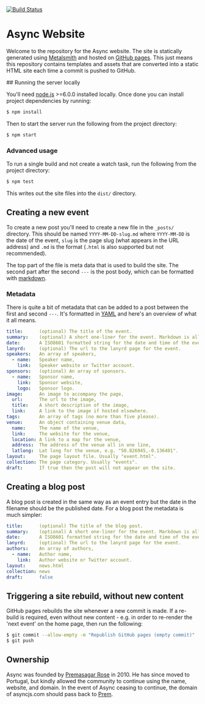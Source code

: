 [![Build Status](https://travis-ci.org/asyncjs/async-website.svg?branch=master)](https://travis-ci.org/asyncjs/async-website)

# Async Website

Welcome to the repository for the Async website. The site is statically generated using [Metalsmith][#metalsmith] and hosted on [GitHub pages][#gh-pages]. This just means this repository contains templates and assets that are converted into a static HTML site each time a commit is pushed to GitHub.

## Running the server locally

You'll need [node.js][#nodejs] >=6.0.0 installed locally. Once done you can install project dependencies by running:

```bash
$ npm install
```

Then to start the server run the following from the project directory:

```bash
$ npm start
```

### Advanced usage

To run a single build and not create a watch task, run the following from the project directory:

```bash
$ npm test
```

This writes out the site files into the `dist/` directory.

## Creating a new event

To create a new post you'll need to create a new file in the `_posts/` directory. This should be named `YYYY-MM-DD-slug.md` where `YYYY-MM-DD` is the date of the event, `slug` is the page slug (what appears in the URL address) and `.md` is the format (`.html` is also supported but not recommended).

The top part of the file is meta data that is used to build the site. The second part after the second `---` is the post body, which can be formatted with [markdown][#md].

### Metadata

There is quite a bit of metadata that can be added to a post between the first and second `---`. It's formatted in [YAML][#yaml] and here's an overview of what it all means.

```yaml
title:      (optional) The title of the event.
summary:    (optional) A short one-liner for the event. Markdown is allowed.
date:       A ISO8601 formatted string for the date and time of the event.
lanyrd:     (optional) The url to the lanyrd page for the event.
speakers:   An array of speakers,
  - name:   Speaker name,
    link:   Speaker website or Twitter account.
sponsors:   (optional) An array of sponsors.
  - name:   Sponsor name,
    link:   Sponsor website,
    logo:   Sponsor logo.
image:      An image to accompany the page,
  url:      The url to the image,
  title:    A short description of the image,
  link:     A link to the image if hosted elsewhere.
tags:       An array of tags (no more than five please).
venue:      An object containing venue data,
  name:     The name of the venue,
  link:     The website for the venue,
  location: A link to a map for the venue,
  address:  The address of the venue all in one line,
  latlong:  Lat long for the venue, e.g. "50.826945,-0.136401".
layout:     The page layout file. Usually "event.html".
collection: The page category. Usually "events".
draft:      If true then the post will not appear on the site.
```

## Creating a blog post

A blog post is created in the same way as an event entry but the date in the filename should be the published date. For a blog post the metadata is much simpler:

```yaml
title:      (optional) The title of the blog post.
summary:    (optional) A short one-liner for the event. Markdown is allowed.
date:       A ISO8601 formatted string for the date and time of the event.
lanyrd:     (optional) The url to the lanyrd page for the event.
authors:    An array of authors,
  - name:   Author name,
    link:   Author website or Twitter account.
layout:     news.html
collection: news
draft:      false
```

## Triggering a site rebuild, without new content

GitHub pages rebuilds the site whenever a new commit is made. If a re-build is required, even without new content - e.g. in order to re-render the 'next event' on the home page, then run the following:

```bash
$ git commit --allow-empty -m "Republish GitHub pages (empty commit)"
$ git push
```

## Ownership

Async was founded by [Premasagar Rose][#prem] in 2010. He has since moved to Portugal, but kindly allowed the community to continue using the name, website, and domain. In the event of Async ceasing to continue, the domain of asyncjs.com should pass back to [Prem][#prem].


[#metalsmith]: http://metalsmith.io/
[#gh-pages]: https://pages.github.com/
[#nodejs]: https://nodejs.org/
[#md]: https://daringfireball.net/projects/markdown/
[#yaml]: http://yaml.org/
[#prem]: http://premasagar.com/
